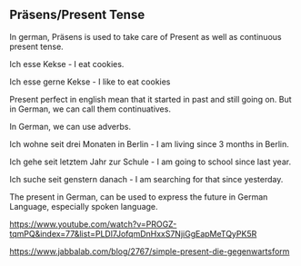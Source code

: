 ## Präsens/Present Tense

In german, Präsens is used to take care of Present as well as continuous present tense.

Ich esse Kekse - I eat cookies.

Ich esse gerne Kekse - I like to eat cookies

Present perfect in english mean that it started in past and still going on. But in German, we can call them continuatives.

In German, we can use adverbs.

Ich wohne seit drei Monaten in Berlin - I am living since 3 months in Berlin.

Ich gehe seit letztem Jahr zur Schule - I am going to school since last year.

Ich suche seit genstern danach - I am searching for that since yesterday.



The present in German, can be used to express the future in German Language, especially spoken language.

https://www.youtube.com/watch?v=PROGZ-tqmPQ&index=77&list=PLDl7JofqmDnHxxS7NjiGgEapMeTQyPK5R

https://www.jabbalab.com/blog/2767/simple-present-die-gegenwartsform